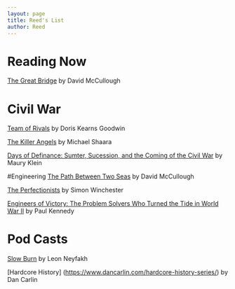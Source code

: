 ```yaml
---
layout: page
title: Reed's List
author: Reed
---
```


# Reading Now
[The Great Bridge](https://www.amazon.com/Great-Bridge-Story-Building-Brooklyn/dp/067145711X/ref=sr_1_1?ie=UTF8&qid=1549933961&sr=8-1&keywords=The+great+Bridge) by David McCullough

# Civil War

[Team of Rivals](https://www.amazon.com/Team-Rivals-Political-Abraham-Lincoln/dp/0743270754/ref=sr_1_1?ie=UTF8&qid=1549934180&sr=8-1&keywords=Team+of+Rivals)  by Doris Kearns Goodwin

[The Killer Angels](https://www.amazon.com/Killer-Angels-Classic-Novel-Trilogy/dp/0345348109/ref=sr_1_1?ie=UTF8&qid=1549934243&sr=8-1&keywords=The+Killer+Angels) by Michael Shaara

[Days of Definance: Sumter, Sucession, and the Coming of the Civil War](https://www.amazon.com/Days-Defiance-Sumter-Secession-Coming/dp/0679768823/ref=sr_1_1?ie=UTF8&qid=1549934381&sr=8-1&keywords=days+of+defiance) by Maury Klein

#Engineering
[The Path Between Two Seas](https://www.amazon.com/Path-Between-Seas-Creation-1870-1914/dp/0671244094/ref=sr_1_1?ie=UTF8&qid=1549934603&sr=8-1&keywords=The+path+between+two+seas) by David McCullough

[The Perfectionists](https://www.amazon.com/Perfectionists-Precision-Engineers-Created-Modern/dp/0062652559/ref=sr_1_1?ie=UTF8&qid=1549934689&sr=8-1&keywords=The+Perfectionists) by Simon Winchester

[Engineers of Victory: The Problem Solvers Who Turned the Tide in World War II](https://www.amazon.com/Engineers-Victory-Problem-Solvers-Turned-ebook/dp/B004J4WNMG/ref=sr_1_1?ie=UTF8&qid=1549934761&sr=8-1&keywords=Engineers+of+Victory) by Paul Kennedy

# Pod Casts
[Slow Burn](https://slate.com/slow-burn) by Leon Neyfakh

[Hardcore History] (https://www.dancarlin.com/hardcore-history-series/) by Dan Carlin
